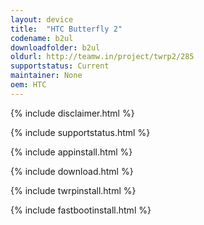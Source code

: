 ```yaml
---
layout: device
title:  "HTC Butterfly 2"
codename: b2ul
downloadfolder: b2ul
oldurl: http://teamw.in/project/twrp2/285
supportstatus: Current
maintainer: None
oem: HTC
---
```


{% include disclaimer.html %}

{% include supportstatus.html %}

{% include appinstall.html %}

{% include download.html %}

{% include twrpinstall.html %}

{% include fastbootinstall.html %}
